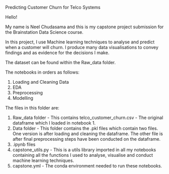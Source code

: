 Predicting Customer Churn for Telco Systems

Hello!

My name is Neel Chudasama and this is my capstone project submission for the Brainstation Data Science course.

In this project, I use Machine learning techniques to analyse and predict when a customer will churn. I produce many data visualisations to convey findings and as evidence for the decisions I make.

The dataset can be found within the Raw_data folder. 

The notebooks in orders as follows:

1. Loading and Cleaning Data
2. EDA
3. Preprocessing
4. Modelling

The files in this folder are: 

1. Raw_data folder - This contains telco_customer_churn.csv - The original dataframe which I loaded in notebook 1.
2. Data folder - This folder contains the .pkl files which contain two files. One version is after loading and cleaning the dataframe. The other file is after final preprocessing steps have been conducted on the dataframe.
3. .ipynb files
4. capstone_utils.py - This is a utils library imported in all my notebooks containing all the functions I used to analyse, visualise and conduct machine learning techniques.
5. capstone.yml - The conda environment needed to run these notebooks. 
